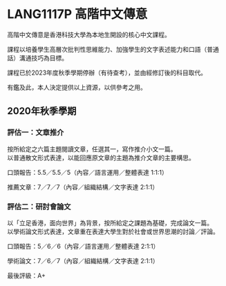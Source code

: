 # LANG1117P 高階中文傳意
高階中文傳意是香港科技大學為本地生開設的核心中文課程。

課程以培養學生高層次批判性思維能力、加強學生的文字表述能力和口語（普通話）溝通技巧為目標。

課程已於2023年度秋季學期停辦（有待查考），並由經修訂後的科目取代。

有鑑及此，本人決定提供以上資源，以供參考之用。

## 2020年秋季學期

### 評估一：文章推介

按所給定之六篇主題閱讀文章，任選其一，寫作推介小文一篇。<br>以普通散文形式表達，以能回應原文章的主題為推介文章的主要構思。

口頭報告：5.5／5.5／5（內容／語言運用／整體表達 1:1:1）

推薦文章：7／7／7（內容／組織結構／文字表達 2:1:1）

### 評估二：研討會論文

以「立足香港，面向世界」為背景，按所給定之課題為基礎，完成論文一篇。<br>以學術論文形式表達，文章重在表達大學生對於社會或世界思潮的討論／評論。

口頭報告：5／6／6（內容／語言運用／整體表達 2:1:1）

學術論文：7／6／7（內容／組織結構／文字表達 2:1:1）

最後評級：A+
